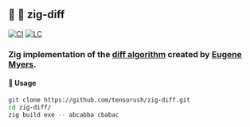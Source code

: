 ## :lizard: :dna: **zig-diff**

[![CI][ci-sld]][ci-url]
[![LC][lc-sld]][lc-url]

### Zig implementation of the [diff algorithm](http://www.xmailserver.org/diff2.pdf) created by [Eugene Myers](https://github.com/thegenemyers).

#### :rocket: Usage

```sh
git clone https://github.com/tensorush/zig-diff.git
cd zig-diff/
zig build exe -- abcabba cbabac
```

<!-- MARKDOWN LINKS -->

[ci-sld]: https://img.shields.io/github/actions/workflow/status/tensorush/zig-diff/ci.yaml?branch=main&style=for-the-badge&logo=github&label=CI&labelColor=black
[ci-url]: https://github.com/tensorush/zig-diff/blob/main/.github/workflows/ci.yaml
[lc-sld]: https://img.shields.io/github/license/tensorush/zig-diff.svg?style=for-the-badge&labelColor=black
[lc-url]: https://github.com/tensorush/zig-diff/blob/main/LICENSE.md
